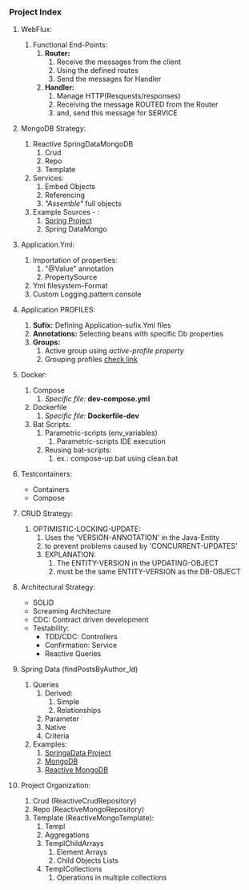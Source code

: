 ### Project Index

1. WebFlux:
    1. Functional End-Points:
        1. **Router:**
           1. Receive the messages from the client
           2. Using the defined routes
           3. Send the messages for Handler
        2. **Handler:**
           1. Manage HTTP(Resquests/responses)
           2. Receiving the message ROUTED from the Router
           3. and, send this message for SERVICE


2. MongoDB Strategy:
    1. Reactive SpringDataMongoDB
       1. Crud
       2. Repo
       3. Template
    2. Services:
        1. Embed Objects
        2. Referencing
        3. _"Assemble"_ full objects
    3. Example Sources - :
       1. [Spring Project](https://github.com/spring-projects/spring-data-examples)
       2. Spring DataMongo


3. Application.Yml:
    1. Importation of properties:
        1. "@Value" annotation
        2. PropertySource
    2. Yml filesystem-Format
    3. Custom Logging.pattern.console


4. Application PROFILES:
    1. **Sufix:** Defining Application-sufix.Yml files
    2. **Annotations:** Selecting beans with specific Db properties
    3. **Groups:**
        1. Active group using _active-profile property_
        2. Grouping profiles [check link](https://www.baeldung.com/spring-profiles#4-profile-groups)


5. Docker:
    1. Compose
        1. _Specific file:_ **dev-compose.yml**
    2. Dockerfile
        1. _Specific file:_ **Dockerfile-dev**
    3. Bat Scripts:
        1. Parametric-scripts (env_variables)
            1. Parametric-scripts IDE execution
        2. Reusing bat-scripts:
            1. ex.: compose-up.bat using clean.bat


4. Testcontainers:
    * Containers
    * Compose
   

5. CRUD Strategy:
   1. OPTIMISTIC-LOCKING-UPDATE:
      1. Uses the 'VERSION-ANNOTATION' in the Java-Entity
      2. to prevent problems caused by 'CONCURRENT-UPDATES'
      3. EXPLANATION:
         1. The ENTITY-VERSION in the UPDATING-OBJECT
         2. must be the same ENTITY-VERSION as the DB-OBJECT


6. Architectural Strategy:
    * SOLID
    * Screaming Architecture
    * CDC: Contract driven development
    * Testability:
      * TDD/CDC: Controllers
      * Confirmation: Service
      * Reactive Queries
      
 
7. Spring Data  (findPostsByAuthor_Id)
    1. Queries
       1. Derived:
           1. Simple
           2. Relationships
       2. Parameter
       3. Native
       4. Criteria
    2. Examples:
       1. [SpringaData Project](https://github.com/spring-projects/spring-data-examples)
       2. [MongoDB](https://github.com/spring-projects/spring-data-examples/tree/main/mongodb)
       3. [Reactive MongoDB](https://github.com/spring-projects/spring-data-examples/tree/main/mongodb/reactive)
       

8. Project Organization:
   1. Crud (ReactiveCrudRepository)
   2. Repo (ReactiveMongoRepository) 
   3. Template (ReactiveMongoTemplate):
      1. Templ
      2. Aggregations
      3. TemplChildArrays
         1. Element Arrays
         2. Child Objects Lists
      4. TemplCollections
         1. Operations in multiple collections